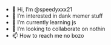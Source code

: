 - 👋 Hi, I’m @speedyxxx21
- 👀 I’m interested in dank memer stuff
- 🌱 I’m currently learning js
- 💞️ I’m looking to collaborate on nothin
- 📫 How to reach me no bozo

<!---
speedyxxx21/speedyxxx21 is a ✨ special ✨ repository because its `README.md` (this file) appears on your GitHub profile.
You can click the Preview link to take a look at your changes.
--->
